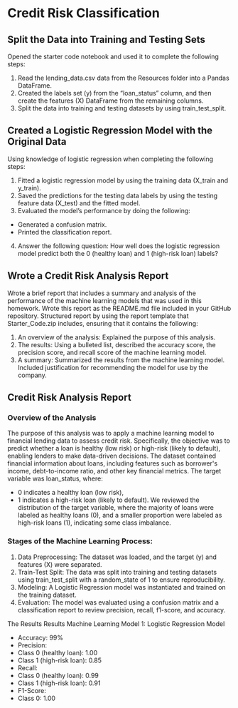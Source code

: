 # Credit Risk Classification #
## Split the Data into Training and Testing Sets ##
Opened the starter code notebook and used it to complete the following steps:
1.	Read the lending_data.csv data from the Resources folder into a Pandas DataFrame.
2.	Created the labels set (y) from the “loan_status” column, and then create the features (X) DataFrame from the remaining columns.
3.	Split the data into training and testing datasets by using train_test_split.
## Created a Logistic Regression Model with the Original Data ##
Using knowledge of logistic regression when completing the following steps:
1.	Fitted a logistic regression model by using the training data (X_train and y_train).
2.	Saved the predictions for the testing data labels by using the testing feature data (X_test) and the fitted model.
3.	Evaluated the model’s performance by doing the following:
+ Generated a confusion matrix.
+ Printed the classification report.
4.	Answer the following question: How well does the logistic regression model predict both the 0 (healthy loan) and 1 (high-risk loan) labels? 
## Wrote a Credit Risk Analysis Report ##
Wrote a brief report that includes a summary and analysis of the performance of the machine learning models that was used in this homework. Wrote this report as the README.md file included in your GitHub repository.
Structured report by using the report template that Starter_Code.zip includes, ensuring that it contains the following:
1.	An overview of the analysis: Explained the purpose of this analysis.
2.	The results: Using a bulleted list, described the accuracy score, the precision score, and recall score of the machine learning model.
3.	A summary: Summarized the results from the machine learning model. Included justification for recommending the model for use by the company. 

## Credit Risk Analysis Report ##
### Overview of the Analysis ###
The purpose of this analysis was to apply a machine learning model to financial lending data to assess credit risk. Specifically, the objective was to predict whether a loan is healthy (low risk) or high-risk (likely to default), enabling lenders to make data-driven decisions.
The dataset contained financial information about loans, including features such as borrower's income, debt-to-income ratio, and other key financial metrics. The target variable was loan_status, where:
+ 0 indicates a healthy loan (low risk),
+ 1 indicates a high-risk loan (likely to default).
We reviewed the distribution of the target variable, where the majority of loans were labeled as healthy loans (0), and a smaller proportion were labeled as high-risk loans (1), indicating some class imbalance.
### Stages of the Machine Learning Process: ###
1.	Data Preprocessing: The dataset was loaded, and the target (y) and features (X) were separated.
2.	Train-Test Split: The data was split into training and testing datasets using train_test_split with a random_state of 1 to ensure reproducibility.
3.	Modeling: A Logistic Regression model was instantiated and trained on the training dataset.
4.	Evaluation: The model was evaluated using a confusion matrix and a classification report to review precision, recall, f1-score, and accuracy.


The Results
Results
Machine Learning Model 1:
Logistic Regression Model
+ Accuracy: 99%
+ Precision:
+ Class 0 (healthy loan): 1.00
+ Class 1 (high-risk loan): 0.85
+ Recall:
+ Class 0 (healthy loan): 0.99
+ Class 1 (high-risk loan): 0.91
+ F1-Score:
+ Class 0: 1.00

